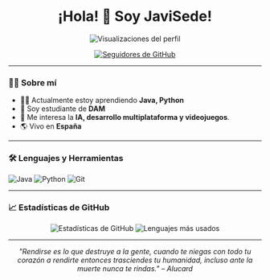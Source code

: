 <h1 align="center">¡Hola! 👋 Soy JaviSede!</h1>

<p align="center">
  <img src="https://komarev.com/ghpvc/?username=tu-usuario&color=blue" alt="Visualizaciones del perfil" />
</p>

<p align="center">
  <a href="https://github.com/JaviSede"><img src="https://img.shields.io/github/followers/JaviSede?label=Seguidores&style=social" alt="Seguidores de GitHub" /></a>
</p>

---

### 👨‍💻 Sobre mí

- 👨‍🎓 Actualmente estoy aprendiendo **Java, Python**
- 💼 Soy estudiante de **DAM**
- 🌱 Me interesa la **IA, desarrollo multiplataforma y videojuegos**.
- 🌎 Vivo en **España**

---

### 🛠️ Lenguajes y Herramientas

<p align="left">
  <img src="https://img.shields.io/badge/Java-BC0B19?style=for-the-badge&logo=python&logoColor=white" alt="Java"/>
  <img src="https://img.shields.io/badge/Python-3776AB?style=for-the-badge&logo=python&logoColor=white" alt="Python"/>
  <img src="https://img.shields.io/badge/Git-F05032?style=for-the-badge&logo=git&logoColor=white" alt="Git"/>
  <!-- Agrega más badges según tus habilidades -->
</p>

---

### 📈 Estadísticas de GitHub

<div align="center">
  <img src="https://github-readme-stats.vercel.app/api?JaviSede&show_icons=true&theme=radical" alt="Estadísticas de GitHub" />
  <img src="https://github-readme-stats.vercel.app/api/top-langs/?JaviSede&layout=compact&theme=radical" alt="Lenguajes más usados" />
</div>

---

<p align="center">
  <em>"Rendirse es lo que destruye a la gente, cuando te niegas con todo tu corazón a rendirte entonces trasciendes tu humanidad, incluso ante la muerte nunca te rindas." – Alucard</em>
</p>

